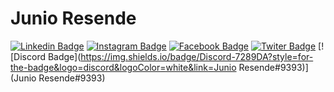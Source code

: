 # Junio Resende

<!--
**JunioResende/JunioResende** is a ✨ _special_ ✨ repository because its `README.md` (this file) appears on your GitHub profile.

Here are some ideas to get you started:

- 🔭 I’m currently working on ...
- 🌱 I’m currently learning ...
- 👯 I’m looking to collaborate on ...
- 🤔 I’m looking for help with ...
- 💬 Ask me about ...
- 📫 How to reach me: ...
- 😄 Pronouns: ...
- ⚡ Fun fact: ...
-->
[![Linkedin Badge](https://img.shields.io/badge/LinkedIn-0077B5?style=for-the-badge&logo=linkedin&logoColor=white&link=https://www.linkedin.com/in/junioresende29/)](https://www.linkedin.com/in/junioresende29/)
[![Instagram Badge](https://img.shields.io/badge/Instagram-E4405F?style=for-the-badge&logo=instagram&logoColor=white&link=https://www.instagram.com/junio.res3nde/)](https://www.instagram.com/junio.res3nde/)
[![Facebook Badge](https://img.shields.io/badge/Facebook-1877F2?style=for-the-badge&logo=facebook&logoColor=white&link=https://www.facebook.com/junio.resende.754/)](https://www.facebook.com/junio.resende.754/)
[![Twiter Badge](https://img.shields.io/badge/Twitter-1DA1F2?style=for-the-badge&logo=twitter&logoColor=white&link=https://twitter.com/JunioResende3)](https://twitter.com/JunioResende3)
[![Discord Badge](https://img.shields.io/badge/Discord-7289DA?style=for-the-badge&logo=discord&logoColor=white&link=Junio Resende#9393)](Junio Resende#9393)

